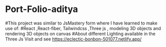 # Port-Folio-aditya
#This project was similar to JsMastery form where I have learned to make use of:
#React ,React-fiber, Tailwindcss ,Three js , modeling 3D objects and rendering 3D objects on canvas
#About different Lighting available in the Three Js
Visit and see
https://eclectic-bonbon-501077.netlify.app/
